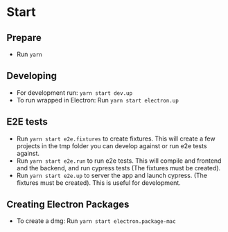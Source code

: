 # Start


## Prepare
* Run `yarn`


## Developing
* For development run: `yarn start dev.up`
* To run wrapped in Electron: Run `yarn start electron.up`

## E2E tests
* Run `yarn start e2e.fixtures` to create fixtures. This will create a few projects in the tmp folder you can develop against or run e2e tests against.
* Run `yarn start e2e.run` to run e2e tests. This will compile and frontend and the backend, and run cypress tests (The fixtures must be created).
* Run `yarn start e2e.up` to server the app and launch cypress. (The fixtures must be created). This is useful for development.

## Creating Electron Packages
* To create a dmg: Run `yarn start electron.package-mac`
